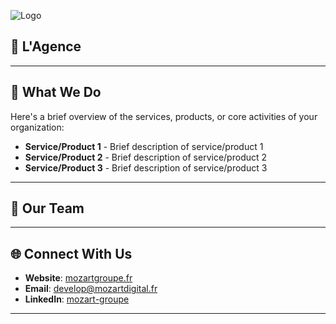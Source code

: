 ![Logo](https://www.mozartprestigepatrimoine.fr/assets/img/logo_mpp.webp) <!-- Replace with your logo's URL -->


## 🏢 L'Agence

---

## 🚀 What We Do

Here's a brief overview of the services, products, or core activities of your organization:

- **Service/Product 1** - Brief description of service/product 1
- **Service/Product 2** - Brief description of service/product 2
- **Service/Product 3** - Brief description of service/product 3

---

## 💼 Our Team

---

## 🌐 Connect With Us

- **Website**: [mozartgroupe.fr](https://www.mozartgroupe.fr/)
- **Email**: [develop@mozartdigital.fr](mailto:develop@mozartdigital.fr)
- **LinkedIn**: [mozart-groupe](https://www.linkedin.com/company/mozart-groupe/)

---
